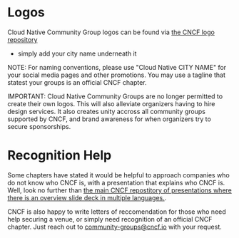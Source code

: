 # Logos

Cloud Native Community Group logos can be found via [the CNCF logo repository](https://github.com/cncf/artwork/blob/master/examples/other.md#cloud-native-community-groups)
* simply add your city name underneath it

NOTE: For naming conventions, please use "Cloud Native CITY NAME" for your social media pages and other promotions. You may use a tagline that statest your groups is an official CNCF chapter.

IMPORTANT: Cloud Native Community Groups are no longer permitted to create their own logos. This will also alleviate organizers having to hire design services. It also creates unity accross all community groups supported by CNCF, and brand awareness for when organizers try to secure sponsorships.

# Recognition Help

Some chapters have stated it would be helpful to approach companies who do not know who CNCF is, with a presentation that explains who CNCF is. Well, look no further than [the main CNCF repostitory of presentations where there is an overview slide deck in multiple languages.](https://github.com/cncf/presentations/blob/main/README.md#cncf-overview-presentation).

CNCF is also happy to write letters of reccomendation for those who need help securing a venue, or simply need recognition of an official CNCF chapter. Just reach out to community-groups@cncf.io with your request.
